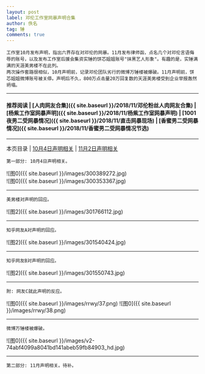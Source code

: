 ```yaml
---
layout: post
label: 邓伦工作室网暴声明合集
author: 佚名
tag: 锤
comments: true
---
```


    工作室10月发布声明，指出六界存在对邓伦的网暴。11月发布律师函，点名几个对邓伦言语侮辱的账号，以及发布工作室后援会集资实锤的饼芯姐姐账号"抹黑艺人形象"。有趣的是，实锤满满的天涯美男楼不在此列。
    两次操作套路很相似，10月声明前，记录邓伦团队劣行的微博万锤楼被爆破。11月声明前，饼芯姐姐微博账号被关停。声明后不久，800万点击量20万回复数的天涯美男楼受到企业举报轰然坍塌。
    
---

#### 推荐阅读 | [人肉网友合集]({{ site.baseurl }}/2018/11/邓伦粉丝人肉网友合集) | [杨紫工作室网暴声明]({{ site.baseurl }}/2018/11/杨紫工作室网暴声明) | [1001夜男二受网暴情况]({{ site.baseurl }}/2018/11/直击网暴现场) | [香蜜男二受网暴情况]({{ site.baseurl }}/2018/11/香蜜男二受网暴情况节选)

---

本页目录 \| [10月4日声明相关](#dxjja) \| [11月2日声明相关](#dxjjb) 


<a name="dxjja"></a>

    第一部分: 10月4日声明相关。
    
    
![图0]({{ site.baseurl }}/images/300389272.jpg)    
![图0]({{ site.baseurl }}/images/300353367.jpg)    
    
---

    美男楼对声明的回应。

![图2]({{ site.baseurl }}/images/301766112.jpg)

---

    知乎网友A对声明的回应。

![图2]({{ site.baseurl }}/images/301540424.jpg)

---

    知乎网友B对声明的回应。

![图2]({{ site.baseurl }}/images/301550743.jpg)

---


    附: 网友C就此声明的反应。

![图0]({{ site.baseurl }}/images/rrwy/37.png)
![图0]({{ site.baseurl }}/images/rrwy/38.png)

---

    微博万锤楼被爆破。

![图0]({{ site.baseurl }}/images/v2-74abf4099a8041bd141abeb59fb84903_hd.jpg)

---

<a name="dxjjb"></a>

    第二部分: 11月声明相关。待补。

